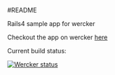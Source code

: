 #README

Rails4 sample app for wercker

Checkout the app on wercker
[here](https://app.wercker.com/#project/51c9b6524b940c9e190033d3)

Current build status:

[![Wercker
status](https://app.wercker.com/status/bd85856e660a29abc220edce8b4ba35b/m)](https://app.wercker.com/project/bykey/bd85856e660a29abc220edce8b4ba35b)
